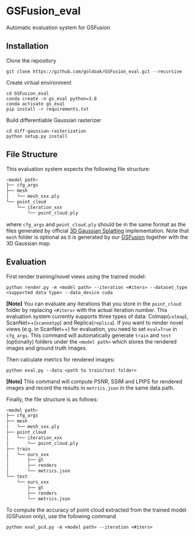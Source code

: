 # GSFusion_eval
Automatic evaluation system for GSFusion


## Installation

Clone the repository
```
git clone https://github.com/goldoak/GSFusion_eval.git --recursive
```

Create virtual environment
```
cd GSFusion_eval
conda create -n gs_eval python=3.8
conda activate gs_eval
pip install -r requirements.txt
```

Build differentiable Gaussian rasterizer
```
cd diff-gaussian-rasterization
python setup.py install
```


## File Structure
This evaluation system expects the following file structure:
```bash
<model path>
├── cfg_args
├── mesh
│   └── mesh_xxx.ply
└── point_cloud
    └── iteration_xxx
        └── point_cloud.ply
```
where `cfg_args` and `point_cloud.ply` should be in the same format as the files generated by official [3D Gaussian Splatting](https://github.com/graphdeco-inria/gaussian-splatting) implementation. Note that `mesh` folder is optional as it is generated by our [GSFusion](https://github.com/goldoak/GSFusion) together with the 3D Gaussian map.


## Evaluation

First render training/novel views using the trained model:
```
python render.py -m <model path> --iteration <#iters> --dataset_type <supported data type> --data_device cuda
```
**[Note]** You can evaluate any iterations that you store in the `point_cloud` folder by replacing `<#iters>` with the actual iteration number. This evaluation system currently supports three types of data: Colmap(`colmap`), ScanNet++(`scannetpp`) and Replica(`replica`). If you want to render novel views (e.g. in ScanNet++) for evaluation, you need to set `eval=True` in `cfg_args`. This command will automatically generate `train` and `test` (optionally) folders under the `<model path>` which stores the rendered images and ground truth images.

Then calculate metrics for rendered images:
```
python eval.py --data <path to train/test folder>
```
**[Note]** This command will compute PSNR, SSIM and LPIPS for rendered images and record the results in `metrics.json` in the same data path.

Finally, the file structure is as follows:
```bash
<model path>
├── cfg_args
├── mesh
│   └── mesh_xxx.ply
├── point_cloud
│   └── iteration_xxx
│       └── point_cloud.ply
├── train
│   └── ours_xxx
│       ├── gt
│       ├── renders
│       └── metrics.json
└── test
    └── ours_xxx
        ├── gt
        ├── renders
        └── metrics.json
```

To compute the accuracy of point cloud extracted from the trained model (GSFusion only), use the following command
```
python eval_pcd.py -m <model path> --iteration <#iters>
```